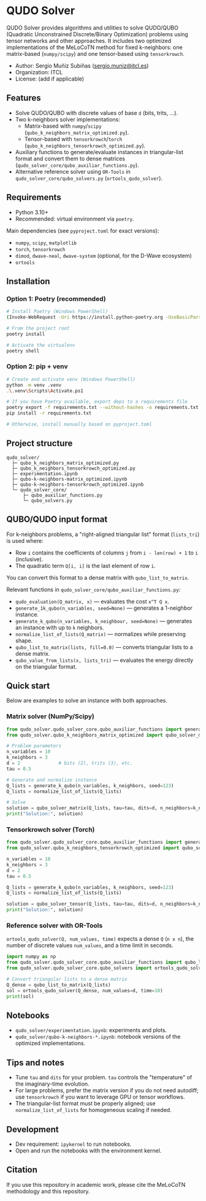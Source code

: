 # QUDO Solver

QUDO Solver provides algorithms and utilities to solve QUDO/QUBO (Quadratic Unconstrained Discrete/Binary Optimization) problems using tensor networks and other approaches. It includes two optimized implementations of the MeLoCoTN method for fixed k-neighbors: one matrix-based (`numpy/scipy`) and one tensor-based using `tensorkrowch`.

- Author: Sergio Muñiz Subiñas (<sergio.muniz@itcl.es>)
- Organization: ITCL
- License: (add if applicable)

## Features
- Solve QUDO/QUBO with discrete values of base `d` (bits, trits, ...).
- Two k-neighbors solver implementations:
  - Matrix-based with `numpy`/`scipy` (`qubo_k_neighbors_matrix_optimized.py`).
  - Tensor-based with `tensorkrowch`/`torch` (`qubo_k_neighbors_tensorkrowch_optimized.py`).
- Auxiliary functions to generate/evaluate instances in triangular-list format and convert them to dense matrices (`qudo_solver_core/qubo_auxiliar_functions.py`).
- Alternative reference solver using `OR-Tools` in `qudo_solver_core/qubo_solvers.py` (`ortools_qudo_solver`).

## Requirements
- Python 3.10+
- Recommended: virtual environment via `poetry`.

Main dependencies (see `pyproject.toml` for exact versions):
- `numpy`, `scipy`, `matplotlib`
- `torch`, `tensorkrowch`
- `dimod`, `dwave-neal`, `dwave-system` (optional, for the D-Wave ecosystem)
- `ortools`

## Installation

### Option 1: Poetry (recommended)
```bash
# Install Poetry (Windows PowerShell)
(Invoke-WebRequest -Uri https://install.python-poetry.org -UseBasicParsing).Content | py -

# From the project root
poetry install

# Activate the virtualenv
poetry shell
```

### Option 2: pip + venv
```bash
# Create and activate venv (Windows PowerShell)
python -m venv .venv
.\.venv\Scripts\Activate.ps1

# If you have Poetry available, export deps to a requirements file
poetry export -f requirements.txt --without-hashes -o requirements.txt
pip install -r requirements.txt

# Otherwise, install manually based on pyproject.toml
```

## Project structure
```
qudo_solver/
  ├─ qubo_k_neighbors_matrix_optimized.py
  ├─ qubo_k_neighbors_tensorkrowch_optimized.py
  ├─ experimentation.ipynb
  ├─ qubo-k-neighbors-matrix_optimized.ipynb
  ├─ qubo-k-neighbors-tensorkrowch_optimized.ipynb
  └─ qudo_solver_core/
      ├─ qubo_auxiliar_functions.py
      └─ qubo_solvers.py
```

## QUBO/QUDO input format
For k-neighbors problems, a "right-aligned triangular list" format (`lists_tri`) is used where:
- Row `i` contains the coefficients of columns `j` from `i - len(row) + 1` to `i` (inclusive).
- The quadratic term `Q[i, i]` is the last element of row `i`.

You can convert this format to a dense matrix with `qubo_list_to_matrix`.

Relevant functions in `qudo_solver_core/qubo_auxiliar_functions.py`:
- `qudo_evaluation(Q_matrix, x)` — evaluates the cost `x^T Q x`.
- `generate_1k_qubo(n_variables, seed=None)` — generates a 1-neighbor instance.
- `generate_k_qubo(n_variables, k_neighbour, seed=None)` — generates an instance with up to `k` neighbors.
- `normalize_list_of_lists(Q_matrix)` — normalizes while preserving shape.
- `qubo_list_to_matrix(lists, fill=0.0)` — converts triangular lists to a dense matrix.
- `qubo_value_from_lists(x, lists_tri)` — evaluates the energy directly on the triangular format.

## Quick start
Below are examples to solve an instance with both approaches.

### Matrix solver (NumPy/Scipy)
```python
from qudo_solver.qudo_solver_core.qubo_auxiliar_functions import generate_k_qubo, normalize_list_of_lists
from qudo_solver.qubo_k_neighbors_matrix_optimized import qubo_solver_matrix

# Problem parameters
n_variables = 10
k_neighbors = 3
d = 2              # bits (2), trits (3), etc.
tau = 0.5

# Generate and normalize instance
Q_lists = generate_k_qubo(n_variables, k_neighbors, seed=123)
Q_lists = normalize_list_of_lists(Q_lists)

# Solve
solution = qubo_solver_matrix(Q_lists, tau=tau, dits=d, n_neighbors=k_neighbors)
print("Solution:", solution)
```

### Tensorkrowch solver (Torch)
```python
from qudo_solver.qudo_solver_core.qubo_auxiliar_functions import generate_k_qubo, normalize_list_of_lists
from qudo_solver.qubo_k_neighbors_tensorkrowch_optimized import qubo_solver_tensor

n_variables = 10
k_neighbors = 3
d = 2
tau = 0.5

Q_lists = generate_k_qubo(n_variables, k_neighbors, seed=123)
Q_lists = normalize_list_of_lists(Q_lists)

solution = qubo_solver_tensor(Q_lists, tau=tau, dits=d, n_neighbors=k_neighbors)
print("Solution:", solution)
```

### Reference solver with OR-Tools
`ortools_qudo_solver(Q, num_values, time)` expects a dense `Q` (`n x n`), the number of discrete values `num_values`, and a time limit in seconds.
```python
import numpy as np
from qudo_solver.qudo_solver_core.qubo_auxiliar_functions import qubo_list_to_matrix
from qudo_solver.qudo_solver_core.qubo_solvers import ortools_qudo_solver

# Convert triangular lists to a dense matrix
Q_dense = qubo_list_to_matrix(Q_lists)
sol = ortools_qudo_solver(Q_dense, num_values=d, time=10)
print(sol)
```

## Notebooks
- `qudo_solver/experimentation.ipynb`: experiments and plots.
- `qudo_solver/qubo-k-neighbors-*.ipynb`: notebook versions of the optimized implementations.

## Tips and notes
- Tune `tau` and `dits` for your problem. `tau` controls the "temperature" of the imaginary-time evolution.
- For large problems, prefer the matrix version if you do not need autodiff; use `tensorkrowch` if you want to leverage GPU or tensor workflows.
- The triangular-list format must be properly aligned; use `normalize_list_of_lists` for homogeneous scaling if needed.

## Development
- Dev requirement: `ipykernel` to run notebooks.
- Open and run the notebooks with the environment kernel.

## Citation
If you use this repository in academic work, please cite the MeLoCoTN methodology and this repository.
